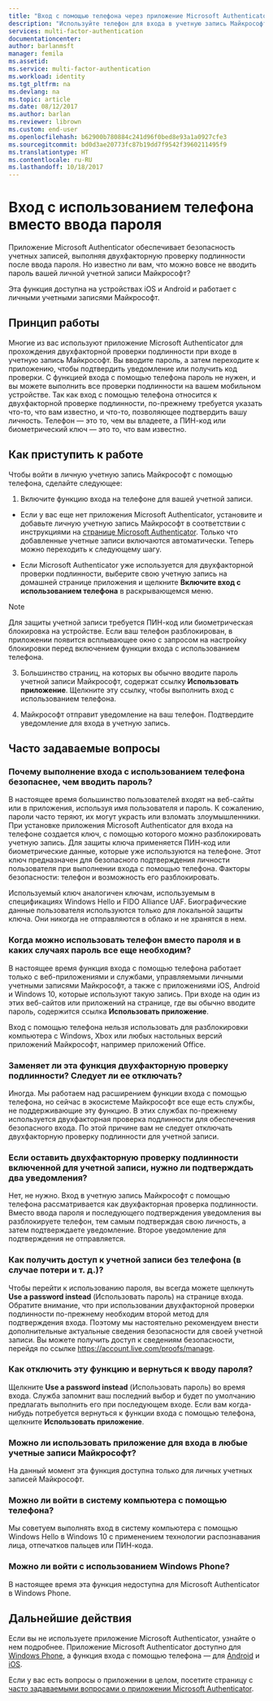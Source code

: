 ```yaml
---
title: "Вход с помощью телефона через приложение Microsoft Authenticator. Учетные записи Azure и Майкрософт | Документация Майкрософт"
description: "Используйте телефон для входа в учетную запись Майкрософт вместо ввода пароля. В этой статье приведены ответы на часто задаваемые вопросы об этой функции."
services: multi-factor-authentication
documentationcenter: 
author: barlanmsft
manager: femila
ms.assetid: 
ms.service: multi-factor-authentication
ms.workload: identity
ms.tgt_pltfrm: na
ms.devlang: na
ms.topic: article
ms.date: 08/12/2017
ms.author: barlan
ms.reviewer: librown
ms.custom: end-user
ms.openlocfilehash: b62900b780884c241d96f0bed8e93a1a0927cfe3
ms.sourcegitcommit: bd0d3ae20773fc87b19dd7f9542f3960211495f9
ms.translationtype: HT
ms.contentlocale: ru-RU
ms.lasthandoff: 10/18/2017
---
```

# <a name="sign-in-with-your-phone-not-your-password"></a>Вход с использованием телефона вместо ввода пароля

Приложение Microsoft Authenticator обеспечивает безопасность учетных записей, выполняя двухфакторную проверку подлинности после ввода пароля. Но известно ли вам, что можно вовсе не вводить пароль вашей личной учетной записи Майкрософт?

Эта функция доступна на устройствах iOS и Android и работает с личными учетными записями Майкрософт.

## <a name="how-it-works"></a>Принцип работы

Многие из вас используют приложение Microsoft Authenticator для прохождения двухфакторной проверки подлинности при входе в учетную запись Майкрософт. Вы вводите пароль, а затем переходите к приложению, чтобы подтвердить уведомление или получить код проверки. С функцией входа с помощью телефона пароль не нужен, и вы можете выполнить все проверки подлинности на вашем мобильном устройстве. Так как вход с помощью телефона относится к двухфакторной проверке подлинности, по-прежнему требуется указать что-то, что вам известно, и что-то, позволяющее подтвердить вашу личность. Телефон — это то, чем вы владеете, а ПИН-код или биометрический ключ — это то, что вам известно.

## <a name="how-to-get-started"></a>Как приступить к работе

Чтобы войти в личную учетную запись Майкрософт с помощью телефона, сделайте следующее:

1. Включите функцию входа на телефоне для вашей учетной записи.

  - Если у вас еще нет приложения Microsoft Authenticator, установите и добавьте личную учетную запись Майкрософт в соответствии с инструкциями на [странице Microsoft Authenticator](microsoft-authenticator-app-how-to.md). Только что добавленные учетные записи включаются автоматически. Теперь можно переходить к следующему шагу.

  - Если Microsoft Authenticator уже используется для двухфакторной проверки подлинности, выберите свою учетную запись на домашней странице приложения и щелкните **Включите вход с использованием телефона** в раскрывающемся меню.

  >[!NOTE]
  >Для защиты учетной записи требуется ПИН-код или биометрическая блокировка на устройстве. Если ваш телефон разблокирован, в приложении появится всплывающее окно с запросом на настройку блокировки перед включением функции входа с использованием телефона.

3. Большинство страниц, на которых вы обычно вводите пароль учетной записи Майкрософт, содержат ссылку **Использовать приложение**. Щелкните эту ссылку, чтобы выполнить вход с использованием телефона.

4. Майкрософт отправит уведомление на ваш телефон. Подтвердите уведомление для входа в учетную запись.   

## <a name="faq"></a>Часто задаваемые вопросы

### <a name="how-is-signing-in-with-my-phone-more-secure-than-typing-a-password"></a>Почему выполнение входа с использованием телефона безопаснее, чем вводить пароль?  

В настоящее время большинство пользователей входят на веб-сайты или в приложения, используя имя пользователя и пароль.  К сожалению, пароли часто теряют, их могут украсть или взломать злоумышленники. При установке приложения Microsoft Authenticator для входа на телефоне создается ключ, с помощью которого можно разблокировать учетную запись. Для защиты ключа применяется ПИН-код или биометрические данные, которые уже используются на телефоне.  Этот ключ предназначен для безопасного подтверждения личности пользователя при выполнении входа с помощью телефона. Факторы безопасности: телефон и возможность его разблокировать. 

Используемый ключ аналогичен ключам, используемым в спецификациях Windows Hello и FIDO Alliance UAF. Биографические данные пользователя используются только для локальной защиты ключа. Они никогда не отправляются в облако и не хранятся в нем. 
 
### <a name="where-can-i-use-my-phone-to-replace-my-password-and-where-would-i-still-need-the-password"></a>Когда можно использовать телефон вместо пароля и в каких случаях пароль все еще необходим?  

В настоящее время функция входа с помощью телефона работает только с веб-приложениями и службами, управляемыми личными учетными записями Майкрософт, а также с приложениями iOS, Android и Windows 10, которые используют такую запись. При входе на один из этих веб-сайтов или приложений на странице, где вы обычно вводите пароль, содержится ссылка **Использовать приложение**. 

Вход с помощью телефона нельзя использовать для разблокировки компьютера с Windows, Xbox или любых настольных версий приложений Майкрософт, например приложений Office.
 
### <a name="does-this-replace-two-step-verification-should-i-turn-it-off"></a>Заменяет ли эта функция двухфакторную проверку подлинности? Следует ли ее отключать?   

Иногда. Мы работаем над расширением функции входа с помощью телефона, но сейчас в экосистеме Майкрософт все еще есть службы, не поддерживающие эту функцию. В этих службах по-прежнему используется двухфакторная проверка подлинности для обеспечения безопасного входа. По этой причине вам не следует отключать двухфакторную проверку подлинности для учетной записи.
 
### <a name="okay-if-i-keep-two-step-verification-turned-on-for-my-account-do-i-have-to-approve-two-notifications"></a>Если оставить двухфакторную проверку подлинности включенной для учетной записи, нужно ли подтверждать два уведомления?

Нет, не нужно. Вход в учетную запись Майкрософт с помощью телефона рассматривается как двухфакторная проверка подлинности. Вместо ввода пароля и последующего подтверждения уведомления вы разблокируете телефон, тем самым подтверждая свою личность, а затем подтверждаете уведомление. Второе уведомление для подтверждения не отправляется.

### <a name="what-if-i-lose-my-phone-or-dont-have-it-with-me-how-can-i-access-my-account"></a>Как получить доступ к учетной записи без телефона (в случае потери и т. д.)?  

Чтобы перейти к использованию пароля, вы всегда можете щелкнуть **Use a password instead** (Использовать пароль) на странице входа. Обратите внимание, что при использовании двухфакторной проверки подлинности по-прежнему необходим второй метод для подтверждения входа. Поэтому мы настоятельно рекомендуем внести дополнительные актуальные сведения безопасности для своей учетной записи. Вы можете получить доступ к сведениям безопасности, перейдя по ссылке https://account.live.com/proofs/manage.
 
### <a name="how-do-i-stop-using-this-feature-and-go-back-to-entering-my-password"></a>Как отключить эту функцию и вернуться к вводу пароля?

Щелкните **Use a password instead** (Использовать пароль) во время входа. Служба запомнит ваш последний выбор и будет по умолчанию предлагать выполнить его при последующем входе. Если вам когда-нибудь потребуется вернуться к функции входа с помощью телефона, щелкните **Использовать приложение**. 
 
### <a name="can-i-use-the-app-to-sign-in-to-all-my-accounts-with-microsoft"></a>Можно ли использовать приложение для входа в любые учетные записи Майкрософт?   
На данный момент эта функция доступна только для личных учетных записей Майкрософт. 
 
### <a name="can-i-sign-into-my-pc-with-my-phone"></a>Можно ли войти в систему компьютера с помощью телефона?  
Мы советуем выполнять вход в систему компьютера с помощью Windows Hello в Windows 10 с применением технологии распознавания лица, отпечатков пальцев или ПИН-кода.   
 
### <a name="can-i-sign-in-with-my-windows-phone"></a>Можно ли войти с использованием Windows Phone?  
В настоящее время эта функция недоступна для Microsoft Authenticator в Windows Phone. 

## <a name="next-steps"></a>Дальнейшие действия
Если вы не используете приложение Microsoft Authenticator, узнайте о нем подробнее. Приложение Microsoft Authenticator доступно для [Windows Phone](http://go.microsoft.com/fwlink/?Linkid=825071), а функция входа с помощью телефона — для [Android](http://go.microsoft.com/fwlink/?Linkid=825072) и [iOS](http://go.microsoft.com/fwlink/?Linkid=825073).

Если у вас есть вопросы о приложении в целом, посетите страницу с [часто задаваемыми вопросами о приложении Microsoft Authenticator](microsoft-authenticator-app-faq.md).
